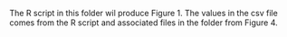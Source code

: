 The R script in this folder wil produce Figure 1. The values in the csv file comes from the R script and associated files in the folder from Figure 4.
